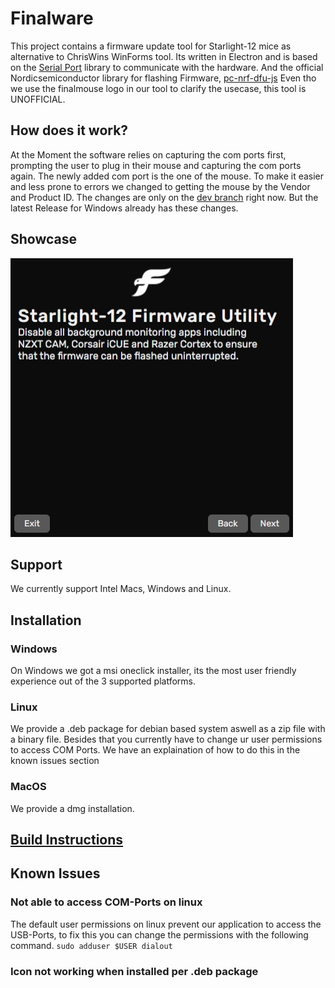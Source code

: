 # Finalware

This project contains a firmware update tool for Starlight-12 mice as alternative to ChrisWins WinForms tool. 
Its written in Electron and is based on the
[Serial Port](https://serialport.io) library to communicate with the hardware. And the official 
Nordicsemiconductor library for flashing Firmware, [pc-nrf-dfu-js](https://github.com/NordicSemiconductor/pc-nrf-dfu-js)
Even tho we use the finalmouse logo in our tool to clarify the usecase, this tool is UNOFFICIAL.

## How does it work?
At the Moment the software relies on capturing the com ports first, prompting the user to plug in their mouse and capturing the com ports again. The newly added com port is the one of the mouse. 
To make it easier and less prone to errors we changed to getting the mouse by the Vendor and Product ID. The changes are only on the [dev branch](https://github.com/Kuromis-2/finalware/tree/dev) right now. But the latest Release for Windows already has these changes.

## Showcase
![Gif](https://raw.githubusercontent.com/Kuromis-2/finalware/main/finalware.gif)

## Support 
We currently support Intel Macs, Windows and Linux.

## Installation
### Windows
On Windows we got a msi oneclick installer, its the most user friendly experience out of the 3 supported platforms.
### Linux
We provide a .deb package for debian based system aswell as a zip file with a binary file. Besides that you currently have to change ur user permissions to access COM Ports. We have an explaination of how to do this in the known issues section
### MacOS
We provide a dmg installation.

## [Build Instructions](https://github.com/Kuromis-2/finalware/blob/main/buildinstructions.md)

## Known Issues
### Not able to access COM-Ports on linux
The default user permissions on linux prevent our application to access the USB-Ports, to fix this you can change the permissions with the following command. ```sudo adduser $USER dialout```
### Icon not working when installed per .deb package
